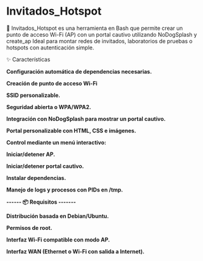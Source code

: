 # Invitados_Hotspot

🔹 Invitados_Hotspot es una herramienta en Bash que permite crear un punto de acceso Wi-Fi (AP) con un portal cautivo utilizando NoDogSplash y create_ap
Ideal para montar redes de invitados, laboratorios de pruebas o hotspots con autenticación simple.

✨ Características

 **Configuración automática de dependencias necesarias.**

**Creación de punto de acceso Wi-Fi**

**SSID personalizable.**

**Seguridad abierta o WPA/WPA2.**

**Integración con NoDogSplash para mostrar un portal cautivo.**

**Portal personalizable con HTML, CSS e imágenes.**

**Control mediante un menú interactivo:**

**Iniciar/detener AP.**

**Iniciar/detener portal cautivo.**

**Instalar dependencias.**

**Manejo de logs y procesos con PIDs en /tmp.**

   **------ 📦 Requisitos -------**

**Distribución basada en Debian/Ubuntu.**

**Permisos de root.**

**Interfaz Wi-Fi compatible con modo AP.**

**Interfaz WAN (Ethernet o Wi-Fi con salida a Internet).**

